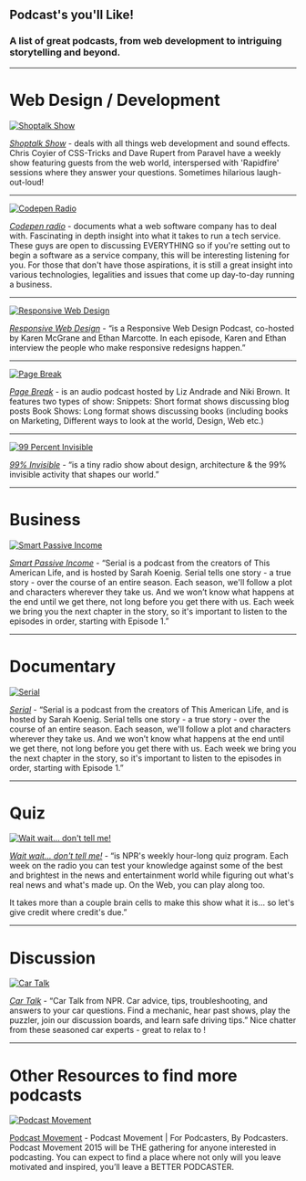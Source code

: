 ## Podcast's you'll Like!

### A list of great podcasts, from web development to intriguing storytelling and beyond.

<hr>

# Web Design / Development

[<img src="https://github.com/admench/podcasts-you-ll-like/blob/master/images/Shoptalk.png" alt="Shoptalk Show">](http://shoptalkshow.com/)

*[Shoptalk Show](http://shoptalkshow.com/)* - deals with all things web development and sound effects. Chris Coyier of CSS-Tricks and Dave Rupert from Paravel have a weekly show featuring guests from the web world, interspersed with 'Rapidfire' sessions where they answer your questions. Sometimes hilarious laugh-out-loud!

<hr>

[<img src="https://github.com/admench/podcasts-you-ll-like/blob/master/images/Codepen.png" alt="Codepen Radio">](http://blog.codepen.io/radio/)

*[Codepen radio](http://blog.codepen.io/radio/)* - documents what a web software company has to deal with. Fascinating in depth insight into what it takes to run a tech service. These guys are open to discussing EVERYTHING so if you're setting out to begin a software as a service company, this will be interesting listening for you. For those that don't have those aspirations, it is still a great insight into various technologies, legalities and issues that come up day-to-day running a business.

<hr>

[<img src="https://github.com/admench/podcasts-you-ll-like/blob/master/images/Responsivewebdesign.png" alt="Responsive Web Design">](http://responsivewebdesign.com/podcast/)

*[Responsive Web Design](http://responsivewebdesign.com/podcast/)* -  “is a Responsive Web Design Podcast, co-hosted by Karen McGrane and Ethan Marcotte. In each episode, Karen and Ethan interview the people who make responsive redesigns happen.”

<hr>

[<img src="https://github.com/admench/podcasts-you-ll-like/blob/master/images/pagebreak.png" alt="Page Break">](http://www.pagebreakpodcast.com/)

*[Page Break](http://www.pagebreakpodcast.com/)* - is an audio podcast hosted by Liz Andrade and Niki Brown. It features two types of show: 
Snippets: Short format shows discussing blog posts
Book Shows: Long format shows discussing books (including books on Marketing, Different ways to look at the world, Design, Web etc.)

<hr>

[<img src="https://github.com/admench/podcasts-you-ll-like/blob/master/images/99percentinvisible.png" alt="99 Percent Invisible">](http://99percentinvisible.org/)

*[99% Invisible](http://99percentinvisible.org/)* -  “is a tiny radio show about design, architecture & the 99% invisible activity that shapes our world.”

<hr>

# Business

[<img src="https://github.com/admench/podcasts-you-ll-like/blob/master/images/smartpassiveincome.png" alt="Smart Passive Income">](http://www.smartpassiveincome.com/category/podcast/)

*[Smart Passive Income](http://www.smartpassiveincome.com/category/podcast/)* -  “Serial is a podcast from the creators of This American Life, and is hosted by Sarah Koenig. Serial tells one story - a true story - over the course of an entire season. Each season, we'll follow a plot and characters wherever they take us. And we won’t know what happens at the end until we get there, not long before you get there with us. Each week we bring you the next chapter in the story, so it's important to listen to the episodes in order, starting with Episode 1.” 

<hr>

# Documentary

[<img src="https://github.com/admench/podcasts-you-ll-like/blob/master/images/serial.png" alt="Serial">](http://serialpodcast.org/)

*[Serial](http://serialpodcast.org/)* -  “Serial is a podcast from the creators of This American Life, and is hosted by Sarah Koenig. Serial tells one story - a true story - over the course of an entire season. Each season, we'll follow a plot and characters wherever they take us. And we won’t know what happens at the end until we get there, not long before you get there with us. Each week we bring you the next chapter in the story, so it's important to listen to the episodes in order, starting with Episode 1.” 

<hr>

# Quiz

[<img src="https://github.com/admench/podcasts-you-ll-like/blob/master/images/waitwaitdonttellme.png" alt="Wait wait... don't tell me!">](http://www.npr.org/programs/wait-wait-dont-tell-me/)

*[Wait wait... don't tell me!](http://www.npr.org/programs/wait-wait-dont-tell-me/)* -  “is NPR's weekly hour-long quiz program. Each week on the radio you can test your knowledge against some of the best and brightest in the news and entertainment world while figuring out what's real news and what's made up. On the Web, you can play along too.

It takes more than a couple brain cells to make this show what it is... so let's give credit where credit's due.”

<hr>

# Discussion

[<img src="https://github.com/admench/podcasts-you-ll-like/blob/master/images/cartalk.png" alt="Car Talk">](http://www.cartalk.com/)

*[Car Talk](http://www.cartalk.com/)* -  “Car Talk from NPR. Car advice, tips, troubleshooting, and answers to your car questions. Find a mechanic, hear past shows, play the puzzler, join our discussion boards, and learn safe driving tips.” Nice chatter from these seasoned car experts - great to relax to !

<hr>

# Other Resources to find more podcasts

[<img src="https://github.com/admench/podcasts-you-ll-like/blob/master/images/podcastmovement.png" alt="Podcast Movement">](http://podcastmovement.com/)

[Podcast Movement](http://podcastmovement.com/) - Podcast Movement | For Podcasters, By Podcasters. Podcast Movement 2015 will be THE gathering for anyone interested in podcasting. You can expect to find a place where not only will you leave motivated and inspired, you’ll leave a BETTER PODCASTER.